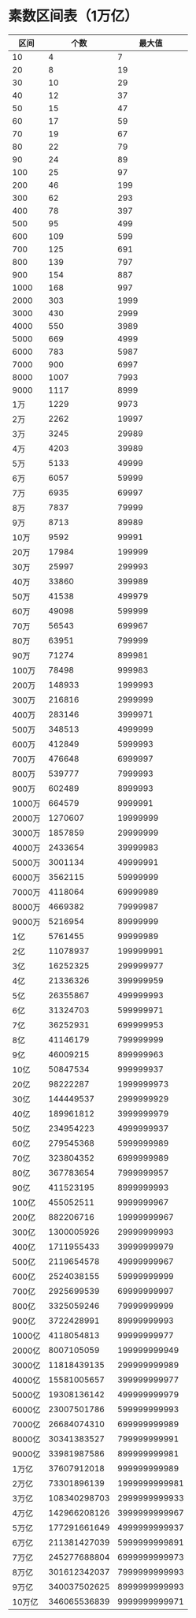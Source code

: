 # 素数区间表（1万亿）
区间|个数|最大值
---|---|---
10|4|7
20|8|19
30|10|29
40|12|37
50|15|47
60|17|59
70|19|67
80|22|79
90|24|89
100|25|97
200|46|199
300|62|293
400|78|397
500|95|499
600|109|599
700|125|691
800|139|797
900|154|887
1000|168|997
2000|303|1999
3000|430|2999
4000|550|3989
5000|669|4999
6000|783|5987
7000|900|6997
8000|1007|7993
9000|1117|8999
1万|1229|9973
2万|2262|19997
3万|3245|29989
4万|4203|39989
5万|5133|49999
6万|6057|59999
7万|6935|69997
8万|7837|79999
9万|8713|89989
10万|9592|99991
20万|17984|199999
30万|25997|299993
40万|33860|399989
50万|41538|499979
60万|49098|599999
70万|56543|699967
80万|63951|799999
90万|71274|899981
100万|78498|999983
200万|148933|1999993
300万|216816|2999999
400万|283146|3999971
500万|348513|4999999
600万|412849|5999993
700万|476648|6999997
800万|539777|7999993
900万|602489|8999993
1000万|664579|9999991
2000万|1270607|19999999
3000万|1857859|29999999
4000万|2433654|39999983
5000万|3001134|49999991
6000万|3562115|59999999
7000万|4118064|69999989
8000万|4669382|79999987
9000万|5216954|89999999
1亿|5761455|99999989
2亿|11078937|199999991
3亿|16252325|299999977
4亿|21336326|399999959
5亿|26355867|499999993
6亿|31324703|599999971
7亿|36252931|699999953
8亿|41146179|799999999
9亿|46009215|899999963
10亿|50847534|999999937
20亿|98222287|1999999973
30亿|144449537|2999999929
40亿|189961812|3999999979
50亿|234954223|4999999937
60亿|279545368|5999999989
70亿|323804352|6999999989
80亿|367783654|7999999957
90亿|411523195|8999999993
100亿|455052511|9999999967
200亿|882206716|19999999967
300亿|1300005926|29999999993
400亿|1711955433|39999999979
500亿|2119654578|49999999967
600亿|2524038155|59999999999
700亿|2925699539|69999999997
800亿|3325059246|79999999999
900亿|3722428991|89999999993
1000亿|4118054813|99999999977
2000亿|8007105059|199999999949
3000亿|11818439135|299999999989
4000亿|15581005657|399999999977
5000亿|19308136142|499999999979
6000亿|23007501786|599999999993
7000亿|26684074310|699999999989
8000亿|30341383527|799999999991
9000亿|33981987586|899999999981
1万亿|37607912018|999999999989
2万亿|73301896139|1999999999981
3万亿|108340298703|2999999999933
4万亿|142966208126|3999999999967
5万亿|177291661649|4999999999937
6万亿|211381427039|5999999999891
7万亿|245277688804|6999999999973
8万亿|301612342037|7999999999993
9万亿|340037502625|8999999999993
10万亿|346065536839|9999999999971
<!-- 
2万亿|74280224205|1999999999981
3万亿|111550472756|2999999999933
 -->